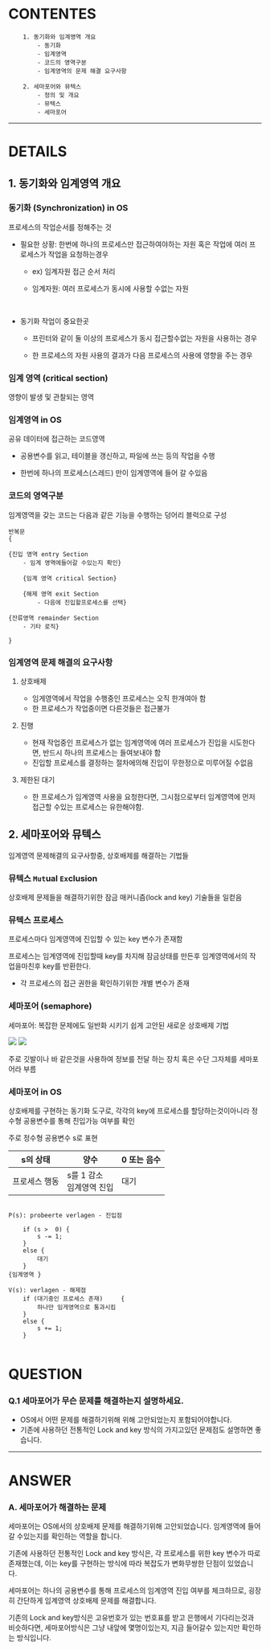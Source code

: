 # CONTENTES

```
    1. 동기화와 임계영역 개요
        - 동기화
        - 임계영역
        - 코드의 영역구분
        - 임계영역의 문제 해결 요구사항

    2. 세마포어와 뮤텍스
        - 정의 및 개요
        - 뮤텍스
        - 세마포어

```

---

# DETAILS

## 1. 동기화와 임계영역 개요

### 동기화 (Synchronization) in OS

프로세스의 작업순서를 정해주는 것

- 필요한 상황: 한번에 하나의 프로세스만 접근하여야하는 자원 혹은 작업에 여러 프로세스가 작업을 요청하는경우

  - ex) 임계자원 접근 순서 처리

  - 임계자원: 여러 프로세스가 동시에 사용할 수없는 자원

<br>

- 동기화 작업이 중요한곳

  - 프린터와 같이 둘 이상의 프로세스가 동시 접근할수없는 자원을 사용하는 경우

  - 한 프로세스의 자원 사용의 결과가 다음 프로세스의 사용에 영향을 주는 경우

### 임계 영역 (critical section)

영향이 발생 및 관찰되는 영역

### 임계영역 in OS

공유 데이터에 접근하는 코드영역

- 공용변수를 읽고, 테이블을 갱신하고, 파일에 쓰는 등의 작업을 수행

- 한번에 하나의 프로세스(스레드) 만이 임계영역에 들어 갈 수있음

### 코드의 영역구분

임계영역을 갖는 코드는 다음과 같은 기능을 수행하는 덩어리 블럭으로 구성

```
반복문
{

{진입 영역 entry Section
    - 임계 영역에들어갈 수있는지 확인}

    {임계 영역 critical Section}

    {해제 영역 exit Section
        - 다음에 진입할프로세스를 선택}

{잔류영역 remainder Section
    - 기타 로직}

}
```

### 임계영역 문제 해결의 요구사항

1. 상호배제

   - 임게영역에서 작업을 수행중인 프로세스는 오직 한개여아 함
   - 한 프로세스가 작업중이면 다른것들은 접근불가

2. 진행

   - 현재 작업중인 프로세스가 없는 임계영역에 여러 프로세스가 진입을 시도한다면, 반드시 하나의 프로세스는 들여보내야 함
   - 진입할 프로세스를 결정하는 절차에의해 진입이 무한정으로 미루어질 수없음

3. 제한된 대기
   - 한 프로세스가 임계영역 사용을 요청한다면, 그시점으로부터 임계영역에 먼저 접근할 수있는 프로세스는 유한해야함.

## 2. 세마포어와 뮤텍스

임계영역 문제해결의 요구사항중, 상호배제를 해결하는 기법들

### 뮤텍스 `Mut`ual `Ex`clusion

상호배제 문제들을 해결하기위한 잠금 매커니즘(lock and key) 기술들을 일컫음

### 뮤텍스 프로세스

프로세스마다 임계영역에 진입할 수 있는 key 변수가 존재함

프로세스는 임계영역에 진입할때 key를 차지해 잠금상태를 만든후
임계영역에서의 작업을마친후 key를 반환한다.

- 각 프로세스의 접근 권한을 확인하기위한 개별 변수가 존재

### 세마포어 (semaphore)

세마포어: 복잡한 문제에도 일반화 시키기 쉽게 고안된 새로운 상호배제 기법

![](https://dictionary.cambridge.org/images/thumb/semaph_noun_004_2316.jpg?version=5.0.341)
![](https://upload.wikimedia.org/wikipedia/commons/thumb/a/aa/Railway_semaphore_signal_located_on_the_island_platform_at_Junee_Railway_Station.jpg/1200px-Railway_semaphore_signal_located_on_the_island_platform_at_Junee_Railway_Station.jpg)

주로 깃발이나 바 같은것을 사용하여 정보를 전달 하는 장치 혹은 수단 그자체를 세마포어라 부름

### 세마포어 in OS

상호배제를 구현하는 동기화 도구로, 각각의 key에 프로세스를 할당하는것이아니라
정수형 공용변수를 통해 진입가능 여부를 확인

주로 정수형 공용변수 s로 표현

| s의 상태      | 양수                          | 0 또는 음수 |
| ------------- | ----------------------------- | ----------- |
| 프로세스 행동 | s를 1 감소 <br> 임계영역 진입 | 대기        |

```

P(s): probeerte verlagen - 진입점

    if (s >  0) {
        s -= 1;
    }
    else {
        대기
    }
{임계영역 }

V(s): verlagen - 해제점
    if (대기중인 프로세스 존재)     {
        하나만 임게영역으로 통과시킴
    }
    else {
        s += 1;
    }


```

# QUESTION

### Q.1 세마포어가 무슨 문제를 해결하는지 설명하세요.

- OS에서 어떤 문제를 해결하기위해 위해 고안되었는지 포함되어야합니다.
- 기존에 사용하던 전통적인 Lock and key 방식의 가지고있던 문제점도 설명하면 좋습니다.

---

# ANSWER

### A. 세마포어가 해결하는 문제

세마포어는 OS에서의 상호배제 문제를 해결하기위해 고안되었습니다. 임계영역에 들어갈 수있는지를 확인하는 역할을 합니다.

기존에 사용하던 전통적인 Lock and key 방식은, 각 프로세스를 위한 key 변수가 따로 존재했는데, 이는 key를 구현하는 방식에 따라 복잡도가 변화무쌍한 단점이 있었습니다.

세마포어는 하나의 공용변수를 통해 프로세스의 임계영역 진입 여부를 체크하므로, 굉장히 간단하게 임계영역 상호배제 문제를 해결합니다.

기존의 Lock and key방식은 고유번호가 있는 번호표를 받고 은행에서 기다리는것과 비슷하다면, 세마포어방식은 그냥 내앞에 몇명이있는지, 지금 들어갈수 있는지만 확인하는 방식입니다.
